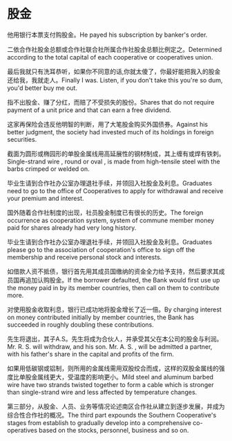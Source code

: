 # 股金

<p><span class="chinese">他用银行本票支付购股金。</span><span class="english">He payed his subscription by banker's order.</span></p>

<p><span class="chinese">二依合作社股金总额或合作社联合社所属合作社股金总额比例定之。</span><span class="english">Determined according to the total capital of each cooperative or cooperatives union.</span></p>

<p><span class="chinese">最后我就只有洗耳恭听，如果你不同意的话,你就太傻了，你最好能把我入的股金还给我，我就走人。</span><span class="english">Finally I was. Listen, if you don't take this you're so dum, you'd better buy me out.</span></p>

<p><span class="chinese">指不出股金、赚了分红，而赔了不受损失的股份。</span><span class="english">Shares that do not require payment of a unit price and that can earn a free dividend.</span></p>

<p><span class="chinese">这家再保险会违反他明智的判断，用了大笔股金购买外国债券。</span><span class="english">Against his better judgment, the society had invested much of its holdings in foreign securities.</span></p>

<p><span class="chinese">截面为圆形或椭园形的单股金属线用高延展性的钢材制成，其上缠有或焊有铁刺。</span><span class="english">Single-strand wire , round or oval , is made from high-tensile steel with the barbs crimped or welded on.</span></p>

<p><span class="chinese">毕业生请到合作社办公室办理退社手续，并领回入社股金及利息。</span><span class="english">Graduates need to go to the office of Cooperatives to apply for withdrawal and receive your premium and interest.</span></p>

<p><span class="chinese">国外随着合作社制度的出现，社员股金制度已有很长的历史。</span><span class="english">The foreign occurrence as cooperation system, system of commune member money paid for shares already had very long history.</span></p>

<p><span class="chinese">毕业生请到合作社办公室办理退社手续，并领回入社股金及利息。</span><span class="english">Graduates please go to the association of cooperation's office to sign off the membership and receive personal stock and interests.</span></p>

<p><span class="chinese">如借款人资不抵债，银行首先用其成员国缴纳的资金全力给予支持，然后要求其成员国再追加认购股金。</span><span class="english">If the borrower defaulted, the Bank would first use up the money paid in by its member countries, then call on them to contribute more.</span></p>

<p><span class="chinese">对使用股金收取利息，银行已成功地将股金增长了近一倍。</span><span class="english">By charging interest on money contributed initially by member countries, the Bank has succeeded in roughly doubling these contributions.</span></p>

<p><span class="chinese">先生将退出，其子A.S。先生将成为合伙人，并承受其父在本公司的股金与利润。</span><span class="english">Mr. R. S. will withdraw, and his son. Mr. A. S. , will be admitted a partner, with his father's share in the capital and profits of the firm.</span></p>

<p><span class="chinese">如果用低碳钢或铝制，则所用的金属线需用双股绞合而成，这样的双股金属线的强度比单股金属线更大，受温度的影响更小。</span><span class="english">Mild steel and aluminum barbed wire have two strands twisted together to form a cable which is stronger than single-strand wire and less affected by temperature changes.</span></p>

<p><span class="chinese">第三部分，从股金、人员、业务等情况论述南区合作社从建立到逐步发展，并成为综合性合作社的概况。</span><span class="english">The third part expounds the Southern Cooperative's stages from establish to gradually develop into a comprehensive co-operatives based on the stocks, personnel, business and so on.</span></p>

